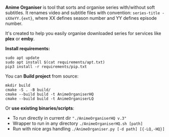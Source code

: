 **Anime Organiser** is tool that sorts and organise series with/without soft subtitles. It renames video and subtitle files with convention: `series-title - sXXeYY.{ext}`, where XX defines season number and YY defines episode number.

It's created to help you easily organise downloaded series for services like **plex** or **emby**.

**Install requirements:**
```
sudo apt update
sudo apt install $(cat requirements/apt.txt)
pip3 install -r requirements/pip.txt
```

You can
**Build project** from source:
```
mkdir build
cmake -S . -B build/
cmake --build build -t AnimeOrganiserHQ
cmake --build build -t AnimeOrganiserLQ
```
Or **use existing binaries/scripts**:

- To run directly in current dir `"./AnimeOrganiserHQ v.3"`
- Wrapper to run in any directory `./AnimeOrganiserHQ.sh [path]`
- Run with nice args handling `./AnimeOrganiser.py [-d path] [{-LQ,-HQ}]`
